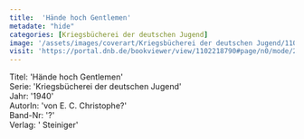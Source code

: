 ```yaml
---
title:  'Hände hoch Gentlemen'
metadate: "hide"
categories: [Kriegsbücherei der deutschen Jugend]
image: '/assets/images/coverart/Kriegsbücherei der deutschen Jugend/1102218790_00000010.jpg'
visit: 'https://portal.dnb.de/bookviewer/view/1102218790#page/n0/mode/2up'
---
```

Titel: 'Hände hoch Gentlemen' <br>
Serie: 'Kriegsbücherei der deutschen Jugend' <br>
Jahr: '1940' <br>
AutorIn: 'von E. C. Christophe?' <br>
Band-Nr: '?' <br>
Verlag: ' Steiniger'